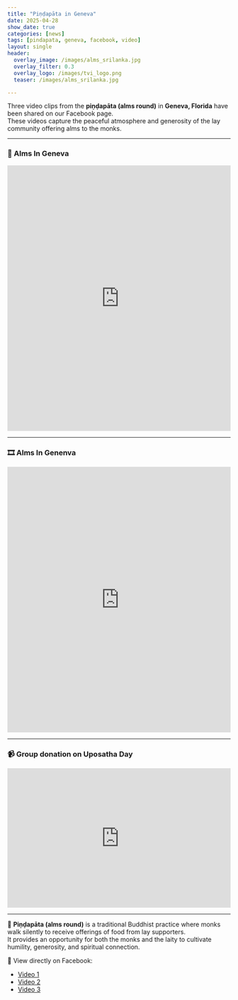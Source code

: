 ```yaml
---
title: "Piṇḍapāta in Geneva"
date: 2025-04-28
show_date: true
categories: [news]
tags: [pindapata, geneva, facebook, video]
layout: single
header:
  overlay_image: /images/alms_srilanka.jpg
  overlay_filter: 0.3
  overlay_logo: /images/tvi_logo.png
  teaser: /images/alms_srilanka.jpg

---
```


Three video clips from the **piṇḍapāta (alms round)** in **Geneva, Florida** have been shared on our Facebook page.  
These videos capture the peaceful atmosphere and generosity of the lay community offering alms to the monks.

---

### 🎥 Alms In Geneva

<div class="video-container">
  <iframe src="https://www.facebook.com/plugins/video.php?href=https%3A%2F%2Fweb.facebook.com%2Freel%2F1432724058085973%2F&show_text=false&width=360"
          width="100%" height="600" scrolling="no" frameborder="0"
          allowfullscreen="true"
          allow="autoplay; clipboard-write; encrypted-media; picture-in-picture; web-share">
  </iframe>
</div>

---

### 🎞️ Alms In Genenva

<div class="video-container">
  <iframe src="https://www.facebook.com/plugins/video.php?href=https%3A%2F%2Fweb.facebook.com%2Freel%2F1075143497770350%2F&show_text=false&width=360"
          width="100%" height="600" scrolling="no" frameborder="0"
          allowfullscreen="true"
          allow="autoplay; clipboard-write; encrypted-media; picture-in-picture; web-share">
  </iframe>
</div>

---

### 📹 Group donation on Uposatha Day

<div class="video-container">
  <iframe src="https://www.facebook.com/plugins/video.php?href=https%3A%2F%2Fweb.facebook.com%2F100034926197169%2Fvideos%2Fpcb.1420777702429756%2F566112913263123%2F&show_text=false&width=560"
          width="100%" height="315" scrolling="no" frameborder="0"
          allowfullscreen="true"
          allow="autoplay; clipboard-write; encrypted-media; picture-in-picture; web-share">
  </iframe>
</div>

---

🙏 **Piṇḍapāta (alms round)** is a traditional Buddhist practice where monks walk silently to receive offerings of food from lay supporters.  
It provides an opportunity for both the monks and the laity to cultivate humility, generosity, and spiritual connection.

📘 View directly on Facebook:  
- [Video 1](https://web.facebook.com/reel/1432724058085973)  
- [Video 2](https://web.facebook.com/reel/1075143497770350)  
- [Video 3](https://web.facebook.com/100034926197169/videos/pcb.1420777702429756/566112913263123)
